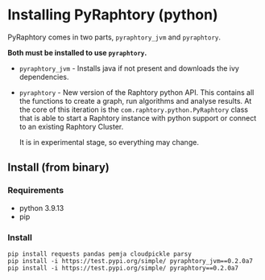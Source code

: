 # Installing PyRaphtory (python)

PyRaphtory comes in two parts, `pyraphtory_jvm` and `pyraphtory`.

**Both must be installed to use `pyraphtory`.**

* `pyraphtory_jvm` - Installs java if not present and downloads the ivy dependencies.
* `pyraphtory` - New version of the Raphtory python API.
  This contains all the functions to create a graph, run algorithms and analyse results.
  At the core of this iteration is the `com.raphtory.python.PyRaphtory` class that is
  able to start a Raphtory instance with python support or connect to an existing Raphtory Cluster.

  It is in experimental stage, so everything may change. 

## Install (from binary)

### Requirements

- python 3.9.13 
- pip

### Install 

    pip install requests pandas pemja cloudpickle parsy
    pip install -i https://test.pypi.org/simple/ pyraphtory_jvm==0.2.0a7
    pip install -i https://test.pypi.org/simple/ pyraphtory==0.2.0a7


